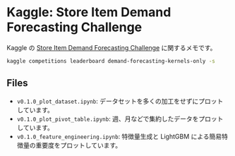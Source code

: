 # Kaggle: Store Item Demand Forecasting Challenge

Kaggle の [Store Item Demand Forecasting Challenge][competition] に関するメモです。

```sh
kaggle competitions leaderboard demand-forecasting-kernels-only -s
```

[competition]: https://www.kaggle.com/c/demand-forecasting-kernels-only/data

## Files

- `v0.1.0_plot_dataset.ipynb`: データセットを多くの加工をせずにプロットしています。
- `v0.1.0_plot_pivot_table.ipynb`: 週、月などで集約したデータをプロットしています。
- `v0.1.0_feature_engineering.ipynb`: 特徴量生成と LightGBM による簡易特徴量の重要度をプロットしています。
